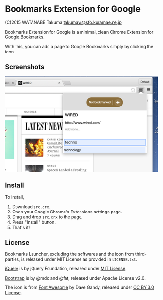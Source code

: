 Bookmarks Extension for Google
==============================

(C)2015 WATANABE Takuma <takumaw@sfo.kuramae.ne.jp>

Bookmarks Extension for Google is a minimal, clean Chrome Extension for [Google Bookmarks](https://www.google.com/bookmarks/).

With this, you can add a page to Google Bookmarks simply by clicking the icon.

Screenshots
-----------

![screenshot1](./github/screenshot.png)  


Install
-------

To install,

1. Download `src.crx`.
2. Open your Google Chrome's Extensions settings page.
3. Drag and drop `src.crx` to the page.
4. Press "Install" button.
5. That's it!


License
-------
Bookmarks Launcher, excluding the softwares and the icon from third-parties, is released under MIT License as provided in `LICENSE.txt`.

[jQuery](http://jquery.org/) is by jQuery Foundation, released under [MIT License](http://jquery.org/license/).

[Bootstrap](http://twitter.github.com/bootstrap/) is by @mdo and @fat, released under Apache License v2.0.

The icon is from [Font Awesome](http://fortawesome.github.com/Font-Awesome/) by Dave Gandy,
released under [CC BY 3.0 License](http://creativecommons.org/licenses/by/3.0/).
